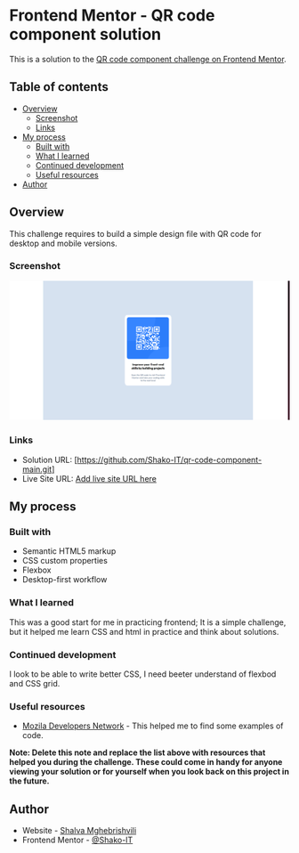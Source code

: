 # Frontend Mentor - QR code component solution

This is a solution to the [QR code component challenge on Frontend Mentor](https://www.frontendmentor.io/challenges/qr-code-component-iux_sIO_H).

## Table of contents

- [Overview](#overview)
  - [Screenshot](#screenshot)
  - [Links](#links)
- [My process](#my-process)
  - [Built with](#built-with)
  - [What I learned](#what-i-learned)
  - [Continued development](#continued-development)
  - [Useful resources](#useful-resources)
- [Author](#author)

## Overview

This challenge requires to build a simple design file with QR code for desktop and mobile versions.

### Screenshot

![Design preview](./images/screenshot.png)

### Links

- Solution URL: [https://github.com/Shako-IT/qr-code-component-main.git]
- Live Site URL: [Add live site URL here](https://shako-it.github.io/qr-code-component-main/)

## My process

### Built with

- Semantic HTML5 markup
- CSS custom properties
- Flexbox
- Desktop-first workflow

### What I learned

This was a good start for me in practicing frontend; It is a simple challenge, but it helped me learn CSS and html in practice and think about solutions.

### Continued development

I look to be able to write better CSS, I need beeter understand of flexbod and CSS grid.

### Useful resources

- [Mozila Developers Network](https://developer.mozilla.org/en-US/) - This helped me to find some examples of code.

**Note: Delete this note and replace the list above with resources that helped you during the challenge. These could come in handy for anyone viewing your solution or for yourself when you look back on this project in the future.**

## Author

- Website - [Shalva Mghebrishvili](https://github.com/Shako-IT)
- Frontend Mentor - [@Shako-IT](https://www.frontendmentor.io/profile/Shako-IT)
